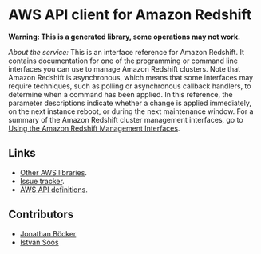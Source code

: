 # AWS API client for Amazon Redshift

**Warning: This is a generated library, some operations may not work.**

*About the service:*
This is an interface reference for Amazon Redshift. It contains
documentation for one of the programming or command line interfaces you can
use to manage Amazon Redshift clusters. Note that Amazon Redshift is
asynchronous, which means that some interfaces may require techniques, such
as polling or asynchronous callback handlers, to determine when a command
has been applied. In this reference, the parameter descriptions indicate
whether a change is applied immediately, on the next instance reboot, or
during the next maintenance window. For a summary of the Amazon Redshift
cluster management interfaces, go to <a
href="https://docs.aws.amazon.com/redshift/latest/mgmt/using-aws-sdk.html">Using
the Amazon Redshift Management Interfaces</a>.

## Links

- [Other AWS libraries](https://github.com/agilord/aws_client/tree/master/generated).
- [Issue tracker](https://github.com/agilord/aws_client/issues).
- [AWS API definitions](https://github.com/aws/aws-sdk-js/tree/master/apis).

## Contributors

- [Jonathan Böcker](https://github.com/Schwusch)
- [Istvan Soós](https://github.com/isoos)

